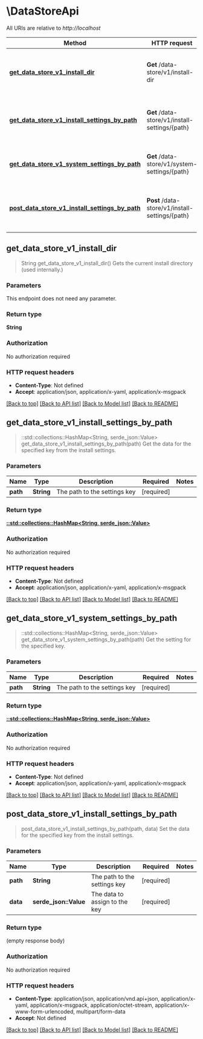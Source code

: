 # \DataStoreApi

All URIs are relative to *http://localhost*

Method | HTTP request | Description
------------- | ------------- | -------------
[**get_data_store_v1_install_dir**](DataStoreApi.md#get_data_store_v1_install_dir) | **Get** /data-store/v1/install-dir | Gets the current install directory (used internally.)
[**get_data_store_v1_install_settings_by_path**](DataStoreApi.md#get_data_store_v1_install_settings_by_path) | **Get** /data-store/v1/install-settings/{path} | Get the data for the specified key from the install settings.
[**get_data_store_v1_system_settings_by_path**](DataStoreApi.md#get_data_store_v1_system_settings_by_path) | **Get** /data-store/v1/system-settings/{path} | Get the setting for the specified key.
[**post_data_store_v1_install_settings_by_path**](DataStoreApi.md#post_data_store_v1_install_settings_by_path) | **Post** /data-store/v1/install-settings/{path} | Set the data for the specified key from the install settings.



## get_data_store_v1_install_dir

> String get_data_store_v1_install_dir()
Gets the current install directory (used internally.)

### Parameters

This endpoint does not need any parameter.

### Return type

**String**

### Authorization

No authorization required

### HTTP request headers

- **Content-Type**: Not defined
- **Accept**: application/json, application/x-yaml, application/x-msgpack

[[Back to top]](#) [[Back to API list]](../README.md#documentation-for-api-endpoints) [[Back to Model list]](../README.md#documentation-for-models) [[Back to README]](../README.md)


## get_data_store_v1_install_settings_by_path

> ::std::collections::HashMap<String, serde_json::Value> get_data_store_v1_install_settings_by_path(path)
Get the data for the specified key from the install settings.

### Parameters


Name | Type | Description  | Required | Notes
------------- | ------------- | ------------- | ------------- | -------------
**path** | **String** | The path to the settings key | [required] |

### Return type

[**::std::collections::HashMap<String, serde_json::Value>**](serde_json::Value.md)

### Authorization

No authorization required

### HTTP request headers

- **Content-Type**: Not defined
- **Accept**: application/json, application/x-yaml, application/x-msgpack

[[Back to top]](#) [[Back to API list]](../README.md#documentation-for-api-endpoints) [[Back to Model list]](../README.md#documentation-for-models) [[Back to README]](../README.md)


## get_data_store_v1_system_settings_by_path

> ::std::collections::HashMap<String, serde_json::Value> get_data_store_v1_system_settings_by_path(path)
Get the setting for the specified key.

### Parameters


Name | Type | Description  | Required | Notes
------------- | ------------- | ------------- | ------------- | -------------
**path** | **String** | The path to the settings key | [required] |

### Return type

[**::std::collections::HashMap<String, serde_json::Value>**](serde_json::Value.md)

### Authorization

No authorization required

### HTTP request headers

- **Content-Type**: Not defined
- **Accept**: application/json, application/x-yaml, application/x-msgpack

[[Back to top]](#) [[Back to API list]](../README.md#documentation-for-api-endpoints) [[Back to Model list]](../README.md#documentation-for-models) [[Back to README]](../README.md)


## post_data_store_v1_install_settings_by_path

> post_data_store_v1_install_settings_by_path(path, data)
Set the data for the specified key from the install settings.

### Parameters


Name | Type | Description  | Required | Notes
------------- | ------------- | ------------- | ------------- | -------------
**path** | **String** | The path to the settings key | [required] |
**data** | **serde_json::Value** | The data to assign to the key | [required] |

### Return type

 (empty response body)

### Authorization

No authorization required

### HTTP request headers

- **Content-Type**: application/json, application/vnd.api+json, application/x-yaml, application/x-msgpack, application/octet-stream, application/x-www-form-urlencoded, multipart/form-data
- **Accept**: Not defined

[[Back to top]](#) [[Back to API list]](../README.md#documentation-for-api-endpoints) [[Back to Model list]](../README.md#documentation-for-models) [[Back to README]](../README.md)

